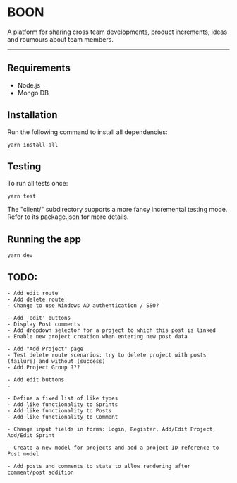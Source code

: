 # BOON

A platform for sharing cross team developments, product increments, ideas and roumours about team members.

---

## Requirements

-   Node.js
-   Mongo DB

## Installation

Run the following command to install all dependencies:

```
yarn install-all
```

## Testing

To run all tests once:

```
yarn test
```

The "client/" subdirectory supports a more fancy incremental testing mode.
Refer to its package.json for more details.

## Running the app

```
yarn dev
```

## TODO:

```USER
- Add edit route
- Add delete route
- Change to use Windows AD authentication / SSO?

```

```POST
- Add 'edit' buttons
- Display Post comments
- Add dropdown selector for a project to which this post is linked
- Enable new project creation when entering new post data

```

```PROJECT
- Add "Add Project" page
- Test delete route scenarios: try to delete project with posts (failure) and without (success)
- Add Project Group ???

```

```COMMENT
- Add edit buttons
-

```

```LIKE
- Define a fixed list of like types
- Add like functionality to Sprints
- Add like functionality to Posts
- Add like functionality to Comment

```

```UI
- Change input fields in forms: Login, Register, Add/Edit Project, Add/Edit Sprint

```

```Models
- Create a new model for projects and add a project ID reference to Post model

```

```State
- Add posts and comments to state to allow rendering after comment/post addition

```
